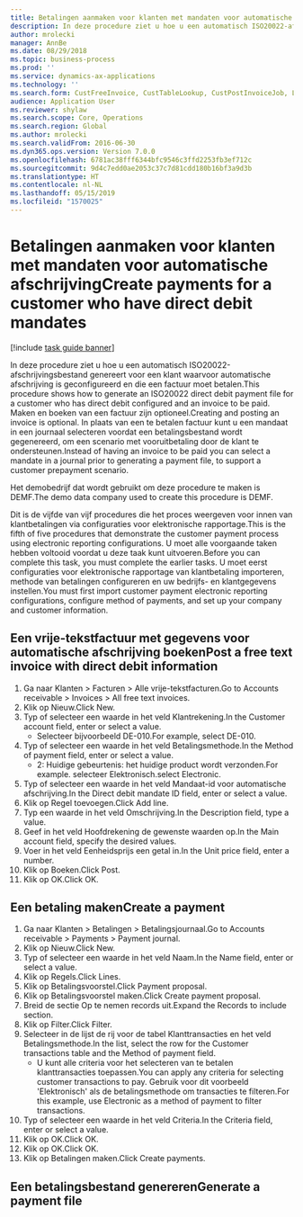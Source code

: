```yaml
---
title: Betalingen aanmaken voor klanten met mandaten voor automatische afschrijving
description: In deze procedure ziet u hoe u een automatisch ISO20022-afschrijvingsbestand genereert voor een klant waarvoor automatische afschrijving is geconfigureerd en die een factuur moet betalen.
author: mrolecki
manager: AnnBe
ms.date: 08/29/2018
ms.topic: business-process
ms.prod: ''
ms.service: dynamics-ax-applications
ms.technology: ''
ms.search.form: CustFreeInvoice, CustTableLookup, CustPostInvoiceJob, LedgerJournalTable, LedgerJournalTransCustPaym, SysQueryForm, CustPaymProposalEdit, BankAccountTableLookUp
audience: Application User
ms.reviewer: shylaw
ms.search.scope: Core, Operations
ms.search.region: Global
ms.author: mrolecki
ms.search.validFrom: 2016-06-30
ms.dyn365.ops.version: Version 7.0.0
ms.openlocfilehash: 6781ac38fff6344bfc9546c3ffd2253fb3ef712c
ms.sourcegitcommit: 9d4c7edd0ae2053c37c7d81cdd180b16bf3a9d3b
ms.translationtype: HT
ms.contentlocale: nl-NL
ms.lasthandoff: 05/15/2019
ms.locfileid: "1570025"
---
```

# <a name="create-payments-for-a-customer-who-have-direct-debit-mandates"></a><span data-ttu-id="fbf97-103">Betalingen aanmaken voor klanten met mandaten voor automatische afschrijving</span><span class="sxs-lookup"><span data-stu-id="fbf97-103">Create payments for a customer who have direct debit mandates</span></span>

[!include [task guide banner](../../includes/task-guide-banner.md)]

<span data-ttu-id="fbf97-104">In deze procedure ziet u hoe u een automatisch ISO20022-afschrijvingsbestand genereert voor een klant waarvoor automatische afschrijving is geconfigureerd en die een factuur moet betalen.</span><span class="sxs-lookup"><span data-stu-id="fbf97-104">This procedure shows how to generate an ISO20022 direct debit payment file for a customer who has direct debit configured and an invoice to be paid.</span></span> <span data-ttu-id="fbf97-105">Maken en boeken van een factuur zijn optioneel.</span><span class="sxs-lookup"><span data-stu-id="fbf97-105">Creating and posting an invoice is optional.</span></span> <span data-ttu-id="fbf97-106">In plaats van een te betalen factuur kunt u een mandaat in een journaal selecteren voordat een betalingsbestand wordt gegenereerd, om een scenario met vooruitbetaling door de klant te ondersteunen.</span><span class="sxs-lookup"><span data-stu-id="fbf97-106">Instead of having an invoice to be paid you can select a mandate in a journal prior to generating a payment file, to support a customer prepayment scenario.</span></span>



<span data-ttu-id="fbf97-107">Het demobedrijf dat wordt gebruikt om deze procedure te maken is DEMF.</span><span class="sxs-lookup"><span data-stu-id="fbf97-107">The demo data company used to create this procedure is DEMF.</span></span>



<span data-ttu-id="fbf97-108">Dit is de vijfde van vijf procedures die het proces weergeven voor innen van klantbetalingen via configuraties voor elektronische rapportage.</span><span class="sxs-lookup"><span data-stu-id="fbf97-108">This is the fifth of five procedures that demonstrate the customer payment process using electronic reporting configurations.</span></span> <span data-ttu-id="fbf97-109">U moet alle voorgaande taken hebben voltooid voordat u deze taak kunt uitvoeren.</span><span class="sxs-lookup"><span data-stu-id="fbf97-109">Before you can complete this task, you must complete the earlier tasks.</span></span> <span data-ttu-id="fbf97-110">U moet eerst configuraties voor elektronische rapportage van klantbetaling importeren, methode van betalingen configureren en uw bedrijfs- en klantgegevens instellen.</span><span class="sxs-lookup"><span data-stu-id="fbf97-110">You must first import customer payment electronic reporting configurations, configure method of payments, and set up your company and customer information.</span></span> 


## <a name="post-a-free-text-invoice-with-direct-debit-information"></a><span data-ttu-id="fbf97-111">Een vrije-tekstfactuur met gegevens voor automatische afschrijving boeken</span><span class="sxs-lookup"><span data-stu-id="fbf97-111">Post a free text invoice with direct debit information</span></span>
1. <span data-ttu-id="fbf97-112">Ga naar Klanten > Facturen > Alle vrije-tekstfacturen.</span><span class="sxs-lookup"><span data-stu-id="fbf97-112">Go to Accounts receivable > Invoices > All free text invoices.</span></span>
2. <span data-ttu-id="fbf97-113">Klik op Nieuw.</span><span class="sxs-lookup"><span data-stu-id="fbf97-113">Click New.</span></span>
3. <span data-ttu-id="fbf97-114">Typ of selecteer een waarde in het veld Klantrekening.</span><span class="sxs-lookup"><span data-stu-id="fbf97-114">In the Customer account field, enter or select a value.</span></span>
    * <span data-ttu-id="fbf97-115">Selecteer bijvoorbeeld DE-010.</span><span class="sxs-lookup"><span data-stu-id="fbf97-115">For example, select DE-010.</span></span>  
4. <span data-ttu-id="fbf97-116">Typ of selecteer een waarde in het veld Betalingsmethode.</span><span class="sxs-lookup"><span data-stu-id="fbf97-116">In the Method of payment field, enter or select a value.</span></span>
    * <span data-ttu-id="fbf97-117">2: Huidige gebeurtenis: het huidige product wordt verzonden.</span><span class="sxs-lookup"><span data-stu-id="fbf97-117">For example.</span></span> <span data-ttu-id="fbf97-118">selecteer Elektronisch.</span><span class="sxs-lookup"><span data-stu-id="fbf97-118">select Electronic.</span></span>  
5. <span data-ttu-id="fbf97-119">Typ of selecteer een waarde in het veld Mandaat-id voor automatische afschrijving.</span><span class="sxs-lookup"><span data-stu-id="fbf97-119">In the Direct debit mandate ID field, enter or select a value.</span></span>
6. <span data-ttu-id="fbf97-120">Klik op Regel toevoegen.</span><span class="sxs-lookup"><span data-stu-id="fbf97-120">Click Add line.</span></span>
7. <span data-ttu-id="fbf97-121">Typ een waarde in het veld Omschrijving.</span><span class="sxs-lookup"><span data-stu-id="fbf97-121">In the Description field, type a value.</span></span>
8. <span data-ttu-id="fbf97-122">Geef in het veld Hoofdrekening de gewenste waarden op.</span><span class="sxs-lookup"><span data-stu-id="fbf97-122">In the Main account field, specify the desired values.</span></span>
9. <span data-ttu-id="fbf97-123">Voer in het veld Eenheidsprijs een getal in.</span><span class="sxs-lookup"><span data-stu-id="fbf97-123">In the Unit price field, enter a number.</span></span>
10. <span data-ttu-id="fbf97-124">Klik op Boeken.</span><span class="sxs-lookup"><span data-stu-id="fbf97-124">Click Post.</span></span>
11. <span data-ttu-id="fbf97-125">Klik op OK.</span><span class="sxs-lookup"><span data-stu-id="fbf97-125">Click OK.</span></span>

## <a name="create-a-payment"></a><span data-ttu-id="fbf97-126">Een betaling maken</span><span class="sxs-lookup"><span data-stu-id="fbf97-126">Create a payment</span></span>
1. <span data-ttu-id="fbf97-127">Ga naar Klanten > Betalingen > Betalingsjournaal.</span><span class="sxs-lookup"><span data-stu-id="fbf97-127">Go to Accounts receivable > Payments > Payment journal.</span></span>
2. <span data-ttu-id="fbf97-128">Klik op Nieuw.</span><span class="sxs-lookup"><span data-stu-id="fbf97-128">Click New.</span></span>
3. <span data-ttu-id="fbf97-129">Typ of selecteer een waarde in het veld Naam.</span><span class="sxs-lookup"><span data-stu-id="fbf97-129">In the Name field, enter or select a value.</span></span>
4. <span data-ttu-id="fbf97-130">Klik op Regels.</span><span class="sxs-lookup"><span data-stu-id="fbf97-130">Click Lines.</span></span>
5. <span data-ttu-id="fbf97-131">Klik op Betalingsvoorstel.</span><span class="sxs-lookup"><span data-stu-id="fbf97-131">Click Payment proposal.</span></span>
6. <span data-ttu-id="fbf97-132">Klik op Betalingsvoorstel maken.</span><span class="sxs-lookup"><span data-stu-id="fbf97-132">Click Create payment proposal.</span></span>
7. <span data-ttu-id="fbf97-133">Breid de sectie Op te nemen records uit.</span><span class="sxs-lookup"><span data-stu-id="fbf97-133">Expand the Records to include section.</span></span>
8. <span data-ttu-id="fbf97-134">Klik op Filter.</span><span class="sxs-lookup"><span data-stu-id="fbf97-134">Click Filter.</span></span>
9. <span data-ttu-id="fbf97-135">Selecteer in de lijst de rij voor de tabel Klanttransacties en het veld Betalingsmethode.</span><span class="sxs-lookup"><span data-stu-id="fbf97-135">In the list, select the row for the Customer transactions table and the Method of payment field.</span></span>
    * <span data-ttu-id="fbf97-136">U kunt alle criteria voor het selecteren van te betalen klanttransacties toepassen.</span><span class="sxs-lookup"><span data-stu-id="fbf97-136">You can apply any criteria for selecting customer transactions to pay.</span></span> <span data-ttu-id="fbf97-137">Gebruik voor dit voorbeeld 'Elektronisch' als de betalingsmethode om transacties te filteren.</span><span class="sxs-lookup"><span data-stu-id="fbf97-137">For this example, use Electronic as a method of payment to filter transactions.</span></span>  
10. <span data-ttu-id="fbf97-138">Typ of selecteer een waarde in het veld Criteria.</span><span class="sxs-lookup"><span data-stu-id="fbf97-138">In the Criteria field, enter or select a value.</span></span>
11. <span data-ttu-id="fbf97-139">Klik op OK.</span><span class="sxs-lookup"><span data-stu-id="fbf97-139">Click OK.</span></span>
12. <span data-ttu-id="fbf97-140">Klik op OK.</span><span class="sxs-lookup"><span data-stu-id="fbf97-140">Click OK.</span></span>
13. <span data-ttu-id="fbf97-141">Klik op Betalingen maken.</span><span class="sxs-lookup"><span data-stu-id="fbf97-141">Click Create payments.</span></span>

## <a name="generate-a-payment-file"></a><span data-ttu-id="fbf97-142">Een betalingsbestand genereren</span><span class="sxs-lookup"><span data-stu-id="fbf97-142">Generate a payment file</span></span>

